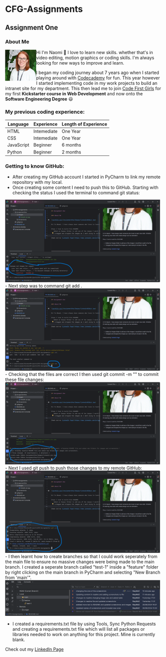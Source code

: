 # CFG-Assignments

## Assignment One 

### About Me


<img align="left" width="100" height="100" padding="10px" src="/AssignmentOne/Images/linkedin pic.jpg">

Hi I'm Naomi :wave: I love to learn 
new skills. whether that's in video editing, motion graphics or coding skills. I'm always
looking for new ways to improve and learn.

I began my coding journey about 7 years ago when I started 
playing around with [Codecademy](https://www.codecademy.com/) for fun. 
This year however I started implementing code in my work 
projects to build an intranet site for my department. 
This then lead me to join [Code First Girls](https://codefirstgirls.com/) for my first **Kickstarter
course in Web Development** and now onto the **Software Engineering Degree** :smiley:

### My previous coding experience:

| Language   | Experience  | Length of Experience |
|------------|-------------|----------------------|
| HTML       | Intemediate | One Year             |
| CSS        | Intemediate | One Year             |
| JavaScript | Beginner    | 6 months             |
| Python     | Beginner    | 2 months             |



### Getting to know GitHub:
 - After creating my GitHub account I started in PyCharm to link my remote repository
with my local. 
 - Once creating some content I need to push this to GitHub. Starting with checking the
status I used the terminal to command git status:
<img width="500px" src="AssignmentOne/Screenshots/git status.png">
 - Next step was to command git add .
<img width="500px" src="AssignmentOne/Screenshots/using git add.png">
 - Checking that the files are correct I then used git commit -m "" to commit these file
changes: 
<img width="500px" src="/AssignmentOne/Screenshots/git commit successful.png">
 - Next I used git push to push those changes to my remote GitHub:
<img width="500px" src="AssignmentOne/Screenshots/push to main successful.png">
 - I then learnt how to create branches so that I could work seperately from the main file
to ensure no massive changes were being made to the main branch. I created a seperate
branch called "test-1" inside a "feature" folder by right clicking on the main branch in PyCharm and selecting 
"New Branch from 'main'".
<img width="500px" src="/AssignmentOne/Screenshots/new branch created.png">

 - I created a requirements.txt file by using Tools, Sync Python Requests and creating
a requirements.txt file which will list all packages or libraries needed to work on
anything for this project. Mine is currently blank. 

Check out my [LinkedIn Page](https://www.linkedin.com/in/naomi-mcewan-90900396/)